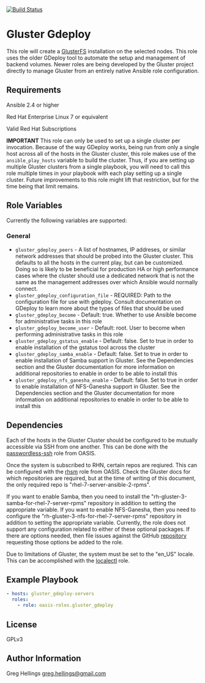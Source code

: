 [![Build Status](https://travis-ci.org/oasis-roles/gluster_gdeploy.svg?branch=master)](https://travis-ci.org/oasis-roles/gluster_gdeploy)

Gluster Gdeploy
===========

This role will create a [GlusterFS](https://www.gluster.org/) installation on
the selected nodes. This role uses the older GDeploy tool to automate the
setup and management of backend volumes. Newer roles are being developed by
the Gluster project directly to manage Gluster from an entirely native
Ansible role configuration.

Requirements
------------

Ansible 2.4 or higher

Red Hat Enterprise Linux 7 or equivalent

Valid Red Hat Subscriptions

**IMPORTANT** This role can only be used to set up a single cluster per invocation.
Because of the way GDeploy works, being run from only a single host across all of
the hosts in the Gluster cluster, this role makes use of the `ansible_play_hosts`
variable to build the cluster. Thus, if you are setting up multiple Gluster clusters
from a single playbook, you will need to call this role multiple times in your
playbook with each play setting up a single cluster. Future improvements to this
role might lift that restriction, but for the time being that limit remains.

Role Variables
--------------

Currently the following variables are supported:

### General

* `gluster_gdeploy_peers` - A list of hostnames, IP addreses, or similar network
  addresses that should be probed into the Gluster cluster. This defaults to all
  the hosts in the current play, but can be customized. Doing so is likely to be
  beneficial for production HA or high performance cases where the cluster should
  use a dedicated network that is not the same as the management addresses over
  which Ansible would normally connect.
* `gluster_gdeploy_configuration_file` - REQUIRED: Path to the configuration file
  for use with gdeploy. Consult documentation on GDeploy to learn more about the
  types of files that should be used
* `gluster_gdeploy_become` - Default: true. Whether to use Ansible become for
  administrative tasks in this role
* `gluster_gdeploy_become_user` - Default: root. User to become when performing
  administrative tasks in this role
* `gluster_gdeploy_gstatus_enable` - Default: false. Set to true in order to
  enable installation of the gstatus tool across the cluster
* `gluster_gdeploy_samba_enable` - Default: false. Set to true in order to enable
  installation of Samba support in Gluster. See the Dependencies section and the
  Gluster documentation for more information on additional repositories to enable
  in order to be able to install this
* `gluster_gdeploy_nfs_ganesha_enable` - Default: false. Set to true in order to
  enable installation of NFS-Ganesha support in Gluster. See the Dependencies
  section and the Gluster documentation for more information on additional
  repositories to enable in order to be able to install this

Dependencies
------------

Each of the hosts in the Gluster Cluster should be configured to be mutually
accessible via SSH from one another. This can be done with the
[passwordless-ssh](https://github.com/oasis-roles/passwordless_ssh) role from
OASIS.

Once the system is subscribed to RHN, certain repos are reqiured. This can be
configured with the [rhsm](https://github.com/oasis-roles/rhsm) role from OASIS.
Check the Gluster docs for which repositories are required, but at the time of
writing of this document, the only required repo is "rhel-7-server-ansible-2-rpms".

If you want to enable Samba, then you need to install the
"rh-gluster-3-samba-for-rhel-7-server-rpms" repository in addition to setting the
appropriate variable. If you want to enable NFS-Ganesha, then you need to configure the
"rh-gluster-3-nfs-for-rhel-7-server-rpms" repository in addition to setting the
appropriate variable. Currently, the role does not support any configuration related
to either of these optional packages. If there are options needed, then file issues
against the GitHub [repository](https://github.com/oasis-roles/gluster_gdeploy)
requesting those options be added to the role.

Due to limitations of Gluster, the system must be set to the "en\_US" locale.
This can be accomplished with the [localectl](https://github.com/oasis-roles/localctl)
role.

Example Playbook
----------------

```yaml
- hosts: gluster_gdeploy-servers
  roles:
    - role: oasis-roles.gluster_gdeploy
```

License
-------

GPLv3

Author Information
------------------

Greg Hellings <greg.hellings@gmail.com>
